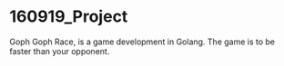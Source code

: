 # 160919_Project
Goph Goph Race, is a game development in Golang. The game is to be faster than your opponent.
